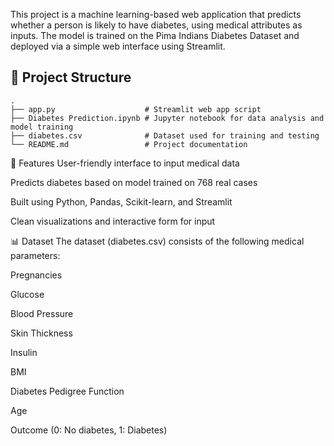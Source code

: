 This project is a machine learning-based web application that predicts whether a person is likely to have diabetes, using medical attributes as inputs. The model is trained on the Pima Indians Diabetes Dataset and deployed via a simple web interface using Streamlit.

## 📂 Project Structure

```
.
├── app.py                    # Streamlit web app script
├── Diabetes Prediction.ipynb # Jupyter notebook for data analysis and model training
├── diabetes.csv              # Dataset used for training and testing
└── README.md                 # Project documentation
```


🚀 Features
User-friendly interface to input medical data

Predicts diabetes based on model trained on 768 real cases

Built using Python, Pandas, Scikit-learn, and Streamlit

Clean visualizations and interactive form for input

📊 Dataset
The dataset (diabetes.csv) consists of the following medical parameters:

Pregnancies

Glucose

Blood Pressure

Skin Thickness

Insulin

BMI

Diabetes Pedigree Function

Age

Outcome (0: No diabetes, 1: Diabetes)
